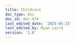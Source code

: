 ```yaml
---
title: Childcare
doc_type: doc
doc_id: doc-474
last_edited_date: '2025-05-25'
last_edited_by: Ryan Laird
version: '1.0'
---
```



